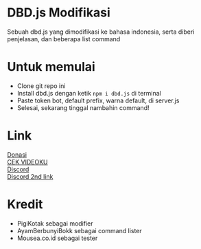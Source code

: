 # DBD.js Modifikasi
Sebuah dbd.js yang dimodifikasi ke bahasa indonesia, serta diberi penjelasan, dan beberapa list command

# Untuk memulai
- Clone git repo ini
- Install dbd.js dengan ketik `npm i dbd.js` di terminal
- Paste token bot, default prefix, warna default, di server.js
- Selesai, sekarang tinggal nambahin command!

# Link
[Donasi](https://patreon.com/mouseaproduction) <br>
[CEK VIDEOKU](https://www.youtube.com/channel/UCpGr47PkuiHWCWtX2Iu91Jg) <br>
[Discord](https:mousea.co.id/discord) <br>
[Discord 2nd link](https://discord.gg/G4BzCrDvC9)

# Kredit
- PigiKotak sebagai modifier
- AyamBerbunyiBokk sebagai command lister
- Mousea.co.id sebagai tester